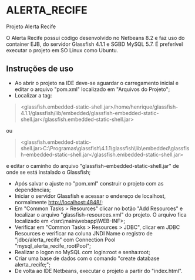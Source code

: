 # ALERTA_RECIFE
Projeto Alerta Recife

O Alerta Recife possui código desenvolvido no Netbeans 8.2 e faz uso do container EJB, do servidor Glassfish 4.1.1 e SGBD MySQL 5.7. É preferível executar o projeto em SO Linux como Ubuntu.

## Instruções de uso
- Ao abrir o projeto na IDE deve-se aguardar o carregamento inicial e editar o arquivo "pom.xml" localizado em "Arquivos do Projeto";
- Localizar a tag: 
> <glassfish.embedded-static-shell.jar>/home/henrique/glassfish-4.1.1/glassfish/lib/embedded/glassfish-embedded-static-shell.jar</glassfish.embedded-static-shell.jar>

ou 

> <glassfish.embedded-static-shell.jar>C:\\Programas\\glassfish\\4.1.1\\glassfish\\lib\\embedded\\glassfish-embedded-static-shell.jar</glassfish.embedded-static-shell.jar>

e editar o caminho do arquivo "glassfish-embedded-static-shell.jar" de onde se está instalado o Glassfish;
- Após salvar o ajuste no "pom.xml" construir o projeto com as dependências;
- Iniciar o servidor Glassfish e acessar o endereço de localhost, normalmente <http://localhost:4848/>;
- Em "Common Tasks > Resources" clicar no botão "Add Resources" e localizar o arquivo "glassfish-resources.xml" do projeto. O arquivo fica localizado em <\src\main\webapp\WEB-INF>;
- Verificar em "Common Tasks > Resources > JDBC", clicar em JDBC Resources e verificar na coluna JNDI Name o registro de "jdbc/alerta_recife" com Connection Pool "mysql_alerta_recife_rootPool";
- Realizar o logon no MySQL com login:root e senha:root;
- Criar uma base de dados com o comando "create database alerta_recife;";
- De volta ao IDE Netbeans, executar o projeto a partir do "index.html".
